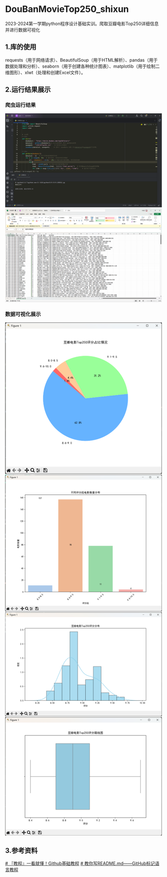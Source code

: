 # DouBanMovieTop250_shixun
2023-2024第一学期python程序设计基础实训。爬取豆瓣电影Top250详细信息并进行数据可视化
## 1.库的使用
requests（用于网络请求）、BeautifulSoup（用于HTML解析）、pandas（用于数据处理和分析）、seaborn（用于创建各种统计图表）、matplotlib（用于绘制二维图形）、xlwt（处理和创建Excel文件）。
## 2.运行结果展示
### 爬虫运行结果
![爬虫运行结果](https://github.com/jiiijie/DouBanMovieTop250_shixun/blob/main/%E5%B1%8F%E5%B9%95%E6%88%AA%E5%9B%BE%202024-01-04%20185144.png?raw=true)
![保存文件预览](https://github.com/jiiijie/DouBanMovieTop250_shixun/blob/main/%E5%B1%8F%E5%B9%95%E6%88%AA%E5%9B%BE%202024-01-04%20185155.png?raw=true)

### 数据可视化展示
![豆瓣电影Top250评分分布饼图](https://github.com/jiiijie/DouBanMovieTop250_shixun/blob/main/%E5%B1%8F%E5%B9%95%E6%88%AA%E5%9B%BE%202024-01-08%20202219.png?raw=true)
![豆瓣电影Top250每个评分段中电影的数量条形图](https://github.com/jiiijie/DouBanMovieTop250_shixun/blob/main/%E5%B1%8F%E5%B9%95%E6%88%AA%E5%9B%BE%202024-01-08%20201952.png?raw=true)
![豆瓣电影Top250评分分布直方图](https://github.com/jiiijie/DouBanMovieTop250_shixun/blob/main/%E5%B1%8F%E5%B9%95%E6%88%AA%E5%9B%BE%202024-01-08%20202106.png?raw=true)
![豆瓣电影Top250评分箱线图](https://github.com/jiiijie/DouBanMovieTop250_shixun/blob/main/%E5%B1%8F%E5%B9%95%E6%88%AA%E5%9B%BE%202024-01-08%20202323.png?raw=true)

## 3.参考资料
[# 『教程』一看就懂！Github基础教程](https://www.bilibili.com/video/BV1hS4y1S7wL)
[# 教你写README.md——GitHub标记语言教程](https://www.bilibili.com/video/BV1Y5411W7j4)
